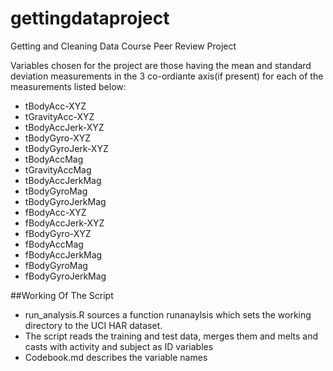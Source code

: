 gettingdataproject
==================

Getting and Cleaning Data Course Peer Review Project

Variables chosen for the project are those having the mean and standard deviation measurements in the 3 co-ordiante axis(if present) for each of the measurements listed below:

* tBodyAcc-XYZ
* tGravityAcc-XYZ
* tBodyAccJerk-XYZ
* tBodyGyro-XYZ
* tBodyGyroJerk-XYZ
* tBodyAccMag
* tGravityAccMag
* tBodyAccJerkMag
* tBodyGyroMag
* tBodyGyroJerkMag
* fBodyAcc-XYZ
* fBodyAccJerk-XYZ
* fBodyGyro-XYZ
* fBodyAccMag
* fBodyAccJerkMag
* fBodyGyroMag
* fBodyGyroJerkMag


##Working Of The Script

* run_analysis.R sources a function runanaylsis which sets the working directory to the UCI HAR dataset.
* The script reads the training and test data, merges them and melts and casts with activity and subject as ID variables
* Codebook.md describes the variable names 
